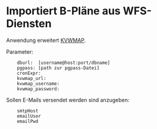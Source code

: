 # Importiert B-Pläne aus WFS-Diensten

Anwendung erweitert [KVWMAP](https://kvwmap.de/).

Parameter:

        dburl:  [username@host:port/dbname]
        pgpass: [path zur pgpass-Datei]
        cronExpr: 
        kvwmap_url:
        kvwmap_username:
        kvwmap_password:
                
Sollen E-Mails versendet werden sind anzugeben:
       
        smtpHost
        emailUser
        emailPwd
